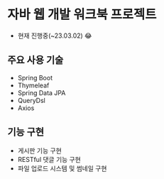 # 자바 웹 개발 워크북 프로젝트

- 현재 진행중(~23.03.02) :joy:


## 주요 사용 기술

- Spring Boot
- Thymeleaf
- Spring Data JPA
- QueryDsl
- Axios


## 기능 구현

- 게시판 기능 구현
- RESTful 댓글 기능 구현
- 파일 업로드 시스템 및 썸네일 구현
